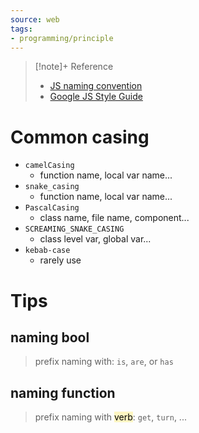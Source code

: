 ```yaml
---
source: web
tags:
- programming/principle
---
```

> [!note]+ Reference
> - [JS naming convention](https://www.robinwieruch.de/javascript-naming-conventions/)
> - [Google JS Style Guide](https://google.github.io/styleguide/jsguide.html)


# Common casing
- `camelCasing`
	- function name, local var name...
- `snake_casing`
	- function name, local var name...
- `PascalCasing`
	- class name, file name, component...
- `SCREAMING_SNAKE_CASING`
	- class level var, global var...
- `kebab-case`
	- rarely use

# Tips
## naming bool
> prefix naming with: `is`, `are`, or `has`
## naming function
> prefix naming with <mark style="background: #FFF3A3A6;">verb</mark>: `get`, `turn`, ...
